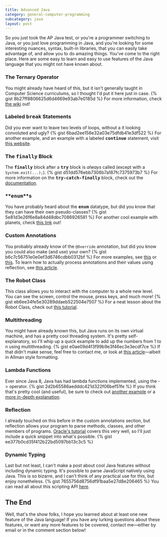 ```yaml
---
title: Advanced Java
category: general-computer-programming
subcategory: java
layout: post
---
```



So you just took the AP Java test, or you're a programmer switching to Java, or you just love programming in Java, and you're looking for some interesting nuances, syntax, built-in libraries, that you can easily take advantage of, and allow you to do amazing things. You've come to the right place. Here are some easy to learn and easy to use features of the Java language that you might not have known about.

### The Ternary Operator
You might already have heard of this, but it isn't generally taught in Computer Science curriculums, so I thought I'd put it here just in case.
{% gist 8b27ff8806625d6d4669e93ab7e0185d %}
For more information, check [the wiki][ternary operator wiki] out!

### Labeled **<tt>break</tt>** Statements
Did you ever want to leave two levels of loops, without a it looking convoluted and ugly?
{% gist 6bad2ee156e32a03e75dfdb41e3df522 %}
For another example, and an example with a labeled **<tt>continue</tt>** statement, visit [this website][labeled statements example].

### The **<tt>finally</tt>** Block
The **<tt>finally</tt>** block after a **<tt>try</tt>** block is *always* called (except with a <code>System.exit(...);</code>).
{% gist d51dd576ebb7306b7a187fc7375973b7 %}
For more information on the **<tt>try-catch-finally</tt>** block, check out the [documentation][finally documentation].

### **<tt>enum</tt>**s
You have probably heard about the **<tt>enum</tt>** datatype, but did you know that they can have their own pseudo-classes?
{% gist 5e81d3e26f6e8a84d48dbc7086926581 %}
For another cool example with planets, check [this link][oracle enum] out!

### Custom Annotations
You probably already know of the <code>@Override</code> annotation, but did you know you could also make (and use) your own?
{% gist b6c7c56751e0e0ef3d6746cdbb0312bf %}
For more examples, see [this][annotation examples] or [this][oracle custom annotations]. To learn how to actually process annotations and their values using reflection, see [this article][annotation reflection].

### The Robot Class
This class allows you to interact with the computer to a whole new level. You can see the screen, control the mouse, press keys, and much more!
{% gist eb6ee34fe5e30289ddaeb522504e7507 %}
For a neat lesson about the Robot Class, check out [this tutorial][robot class tutorial].

### Multithreading
You might have already known this, but Java runs on its own virtual machine, and has a pretty cool threading system. It's pretty self-explanatory, so I'll whip up a quick example to add up the numbers from 1 to n using multithreading.
{% gist e0ae09d4f3f99b9e3f46ec3e3ecdf7ce %}
If that didn't make sense, feel free to contact me, or look at [this article][multithreading example]—albeit in Allman style formatting.

### Lambda Functions
Ever since Java 8, Java has had lambda functions implemented, using the -> operator.
{% gist 2d2b65586aedddc421d322f06bef51fe %}
If you think that's pretty cool (and useful), be sure to check out [another example][lambda function example] or a [more in-depth explanation][oracle lambda function].

### Reflection
I already touched on this before in the custom annotations section, but reflection allows your program to parse methods, classes, and other members of programs. [Oracle's tutorial][oracle reflection tutorial] covers this very well, so I'll just include a quick snippet into what's possible.
{% gist ee377b0cd35f412b22bd5097bb13c3c5 %}

### Dynamic Typing
Last but not least, I can't make a post about cool Java features without including dynamic typing. It's possible to parse JavaScript natively using Java. This is so bizarre, and I can't think of any practical use for this, but enjoy nonetheless.
{% gist 7655756d8756df91baa5e27d8e206465 %}
You can read all about this scripting API [here][oracle java scripting api].


## The End
Well, that's the show folks, I hope you learned about at least one new feature of the Java language! If you have any lurking questions about these features, or want any more features to be covered, contact me—either by email or in the comment section below!

[ternary operator wiki]:https://en.wikipedia.org/wiki/%3F:#Java "ternary operator wiki"
[labeled statements example]:http://www.java2s.com/Tutorial/Java/0080__Statement-Control/TheLabeledbreakStatement.htm "example of labeled statements"
[finally documentation]:https://docs.oracle.com/javase/tutorial/essential/exceptions/finally.html "finally block documentation"
[oracle enum]:https://docs.oracle.com/javase/tutorial/java/javaOO/enum.html "oracle enum page"
[annotation examples]:http://www.javatpoint.com/custom-annotation "custom annotation examples"
[oracle custom annotations]:http://www.oracle.com/technetwork/articles/hunter-meta-2-098036.html "oracle custom annotation examples"
[annotation reflection]:https://keyholesoftware.com/2014/09/15/java-annotations-using-reflection/ "process annotations using reflection"
[robot class tutorial]:http://www.developer.com/java/other/article.php/3077871/Demonstrating-Java-Programs-using-the-Robot-Class.htm "robot class tutorial"
[multithreading example]:http://beginnersbook.com/2013/03/multithreading-in-java/ "multithreading example"
[lambda function example]:https://www.tutorialspoint.com/java8/java8_lambda_expressions.htm "lambda expressions example"
[oracle lambda function]:https://docs.oracle.com/javase/tutorial/java/javaOO/lambdaexpressions.html "oracle lambda expression explanation"
[oracle reflection tutorial]:http://www.oracle.com/technetwork/articles/java/javareflection-1536171.html "oracle reflection tutorial"
[oracle java scripting api]:https://docs.oracle.com/javase/8/docs/technotes/guides/scripting/prog_guide/api.html "oracle java scripting api"
